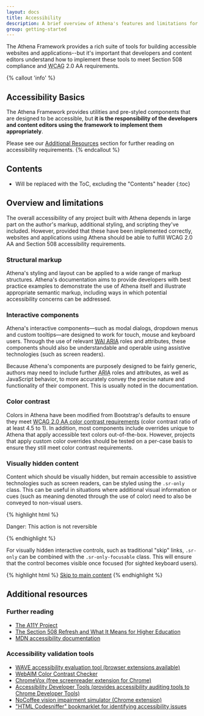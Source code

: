 ```yaml
---
layout: docs
title: Accessibility
description: A brief overview of Athena's features and limitations for the creation of accessible content.
group: getting-started
---
```


The Athena Framework provides a rich suite of tools for building accessible websites and applications--but it's important that developers and content editors understand how to implement these tools to meet Section 508 compliance and <abbr title="Web Content Accessibility Guidelines">WCAG</abbr> 2.0 AA requirements.

{% callout 'info' %}
## Accessibility Basics
The Athena Framework provides utilities and pre-styled components that are designed to be accessible, but **it is the responsibility of the developers and content editors using the framework to implement them appropriately**.

Please see our [Additional Resources](#additional-resources) section for further reading on accessibility requirements.
{% endcallout %}


## Contents

* Will be replaced with the ToC, excluding the "Contents" header
{:toc}


## Overview and limitations

The overall accessibility of any project built with Athena depends in large part on the author's markup, additional styling, and scripting they've included. However, provided that these have been implemented correctly, websites and applications using Athena should be able to fulfill WCAG 2.0 AA and Section 508 accessibility requirements.

### Structural markup

Athena's styling and layout can be applied to a wide range of markup structures. Athena's documentation aims to provide developers with best practice examples to demonstrate the use of Athena itself and illustrate appropriate semantic markup, including ways in which potential accessibility concerns can be addressed.

### Interactive components

Athena's interactive components—such as modal dialogs, dropdown menus and custom tooltips—are designed to work for touch, mouse and keyboard users. Through the use of relevant [<abbr title="Web Accessibility Initiative">WAI</abbr> <abbr title="Accessible Rich Internet Applications">ARIA</abbr>](https://www.w3.org/WAI/intro/aria) roles and attributes, these components should also be understandable and operable using assistive technologies (such as screen readers).

Because Athena's components are purposely designed to be fairly generic, authors may need to include further <abbr title="Accessible Rich Internet Applications">ARIA</abbr> roles and attributes, as well as JavaScript behavior, to more accurately convey the precise nature and functionality of their component. This is usually noted in the documentation.

### Color contrast

Colors in Athena have been modified from Bootstrap's defaults to ensure they meet [WCAG 2.0 AA color contrast requirements](https://www.w3.org/TR/UNDERSTANDING-WCAG20/visual-audio-contrast-contrast.html) (color contrast ratio of at least 4.5 to 1). In addition, most components include overrides unique to Athena that apply accessible text colors out-of-the-box. However, projects that apply custom color overrides should be tested on a per-case basis to ensure they still meet color contrast requirements.

### Visually hidden content

Content which should be visually hidden, but remain accessible to assistive technologies such as screen readers, can be styled using the `.sr-only` class. This can be useful in situations where additional visual information or cues (such as meaning denoted through the use of color) need to also be conveyed to non-visual users.

{% highlight html %}
<p class="text-danger">
  <span class="sr-only">Danger: </span>
  This action is not reversible
</p>
{% endhighlight %}

For visually hidden interactive controls, such as traditional "skip" links, `.sr-only` can be combined with the `.sr-only-focusable` class. This will ensure that the control becomes visible once focused (for sighted keyboard users).

{% highlight html %}
<a class="sr-only sr-only-focusable" href="#content">Skip to main content</a>
{% endhighlight %}


## Additional resources

### Further reading
- [The A11Y Project](http://a11yproject.com/)
- [The Section 508 Refresh and What It Means for Higher Education](https://er.educause.edu/articles/2017/12/the-section-508-refresh-and-what-it-means-for-higher-education)
- [MDN accessibility documentation](https://developer.mozilla.org/en-US/docs/Web/Accessibility)

### Accessibility validation tools
- [WAVE accessibility evaluation tool (browser extensions available)](https://wave.webaim.org/)
- [WebAIM Color Contrast Checker](https://webaim.org/resources/contrastchecker/)
- [ChromeVox (free screenreader extension for Chrome)](https://chrome.google.com/webstore/detail/chromevox/kgejglhpjiefppelpmljglcjbhoiplfn?hl=en)
- [Accessibility Developer Tools (provides accessibility auditing tools to Chrome Developer Tools)](https://chrome.google.com/webstore/detail/accessibility-developer-t/fpkknkljclfencbdbgkenhalefipecmb)
- [NoCoffee vision impairment simulator (Chrome extension)](https://chrome.google.com/webstore/detail/nocoffee/jjeeggmbnhckmgdhmgdckeigabjfbddl?hl=en-US)
- ["HTML Codesniffer" bookmarklet for identifying accessibility issues](https://github.com/squizlabs/HTML_CodeSniffer)
